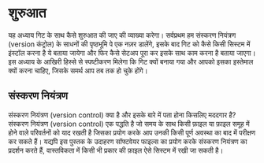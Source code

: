 # शुरुआत #

यह अध्याय गिट के साथ कैसे शुरुआत की जाए की व्याख्या करेगा। सर्वप्रथम हम संस्करण नियंत्रण (version कंट्रोल) के साधनों की पृष्ठभूमि पे एक नज़र डालेंगे, इसके बाद गिट को कैसे किसी सिस्टम में इंस्टॉल करना है ये बताया जायेगा और फिर कैसे सेटअप पूरा कर इसके साथ काम करना है बताया जाएगा। इस अध्याय के आखिरी हिस्से से स्पष्टीकरण मिलेगा कि गिट क्यों बनाया गया और आपको इसका इस्तेमाल क्यों करना चाहिए, जिसके समर्थ आप तब तक हो चुके होंगे।

## संस्करण नियंत्रण ##

संस्करण नियंत्रण (version control) क्या है और इसके बारे में पता होना किसलिए मददगार है? संस्करण नियंत्रण (version control) एक पद्धति है जो समय के साथ किसी फ़ाइल या फ़ाइल समूह में होने वाले परिवर्तनों को याद रखती है जिसका प्रयोग करके आप उनकी किसी पूर्ण अवस्था का बाद में परीक्षण कर सकते हैं। यद्यपि इस पुस्तक के उदाहरण सॉफ्टवेयर फाइल्स का प्रयोग करके संस्करण नियंत्रण का प्रदर्शन करते हैं, वास्तविकता में किसी भी प्रकार की फ़ाइल ऐसे सिस्टम में रखी जा सकती है।
